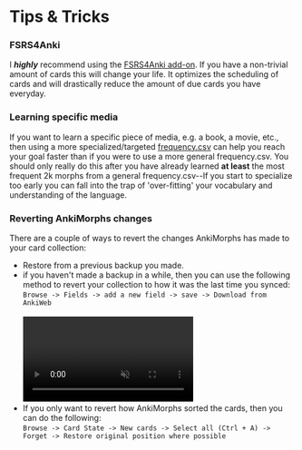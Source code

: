 # Tips & Tricks

### FSRS4Anki

I _**highly**_ recommend using the [FSRS4Anki add-on](https://ankiweb.net/shared/info/759844606). If you have a
non-trivial amount of cards this will change your life. It optimizes the scheduling of cards and will drastically reduce
the amount of due cards you have everyday.

### Learning specific media

If you want to learn a specific piece of media, e.g. a book, a movie, etc., then using a more specialized/targeted
[frequency.csv](prioritizing.md#frequencycsv) can help you reach your goal faster than if you were to use a more general
frequency.csv. You should only really do this after you have already learned **at least** the most frequent 2k morphs
from a general frequency.csv--If you start to specialize too early you can fall into the trap of 'over-fitting'
your vocabulary and understanding of the language.

### Reverting AnkiMorphs changes

There are a couple of ways to revert the changes AnkiMorphs has made to your card collection:

- Restore from a previous backup you made.
- if you haven't made a backup in a while, then you can use the following method to revert your collection to
  how it was the last time you synced:  
  `Browse -> Fields -> add a new field -> save -> Download from AnkiWeb`
  <br>
  <br>
  <video autoplay loop muted controls><source src="../../img/revert_changes.mp4" type="video/mp4"></video>
  <br>
- If you only want to revert how AnkiMorphs sorted the cards, then you can do the following:    
  `Browse -> Card State -> New cards -> Select all (Ctrl + A) -> Forget -> Restore original position where possible`